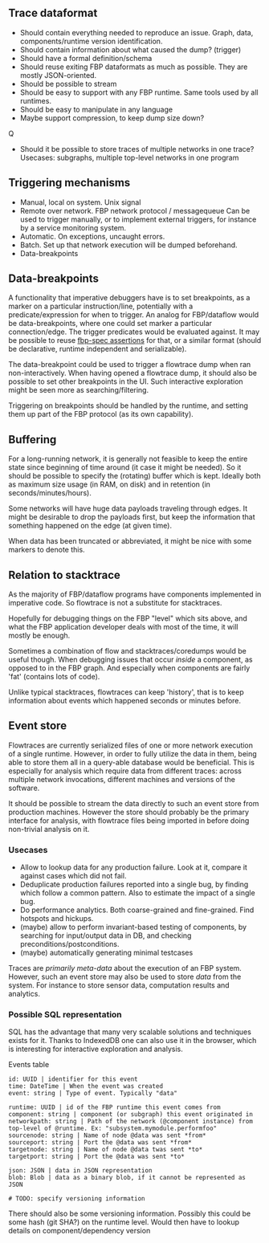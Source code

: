 
## Trace dataformat

* Should contain everything needed to reproduce an issue.
Graph, data, components/runtime version identification.
* Should contain information about what caused the dump? (trigger)
* Should have a formal definition/schema
* Should reuse exiting FBP dataformats as much as possible. They are mostly JSON-oriented.
* Should be possible to stream
* Should be easy to support with any FBP runtime. Same tools used by all runtimes.
* Should be easy to manipulate in any language
* Maybe support compression, to keep dump size down?

Q

* Should it be possible to store traces of multiple networks in one trace?
Usecases: subgraphs, multiple top-level networks in one program

## Triggering mechanisms

* Manual, local on system. Unix signal
* Remote over network. FBP network protocol / messagequeue
Can be used to trigger manually, or to implement external triggers, for instance by a service monitoring system.
* Automatic. On exceptions, uncaught errors.
* Batch. Set up that network execution will be dumped beforehand.
* Data-breakpoints

## Data-breakpoints

A functionality that imperative debuggers have is to set breakpoints,
as a marker on a particular instruction/line, potentially with a predicate/expression
for when to trigger.
An analog for FBP/dataflow would be data-breakpoints, where one could set marker
a particular connection/edge. The trigger predicates would be evaluated against.
It may be possible to reuse [fbp-spec assertions](https://github.com/flowbased/fbp-spec) for that, 
or a similar format (should be declarative, runtime independent and serializable).

The data-breakpoint could be used to trigger a flowtrace dump when ran non-interactively.
When having opened a flowtrace dump, it should also be possible to set other breakpoints in the UI.
Such interactive exploration might be seen more as searching/filtering.

Triggering on breakpoints should be handled by the runtime, and setting them up
part of the FBP protocol (as its own capability).

## Buffering

For a long-running network, it is generally not feasible to keep the entire state
since beginning of time around (it case it might be needed).
So it should be possible to specify the (rotating) buffer which is kept.
Ideally both as maximum size usage (in RAM, on disk) and in retention (in seconds/minutes/hours).

Some networks will have huge data payloads traveling through edges.
It might be desirable to drop the payloads first, but keep the information
that something happened on the edge (at given time). 

When data has been truncated or abbreviated, it might be nice with some markers to denote this.

## Relation to stacktrace

As the majority of FBP/dataflow programs have components implemented in
imperative code. So flowtrace is not a substitute for stacktraces.

Hopefully for debugging things on the FBP "level" which sits above,
and what the FBP application developer deals with most of the time,
it will mostly be enough.

Sometimes a combination of flow and stacktraces/coredumps would be useful though.
When debugging issues that occur *inside* a component, as opposed to in the FBP graph.
And especially when components are fairly 'fat' (contains lots of code).

Unlike typical stacktraces, flowtraces can keep 'history', that is to
keep information about events which happened seconds or minutes before.

## Event store

Flowtraces are currently serialized files of one or more network execution of a single runtime.
However, in order to fully utilize the data in them, being able to store them all in a query-able
database would be beneficial.
This is especially for analysis which require data from different traces:
across multiple network invocations, different machines and versions of the software.

It should be possible to stream the data directly to such an event store from production machines.
However the store should probably be the primary interface for analysis, with flowtrace files
being imported in before doing non-trivial analysis on it.

### Usecases

* Allow to lookup data for any production failure. Look at it, compare it against cases which did not fail.
* Deduplicate production failures reported into a single bug, by finding which follow a common pattern.
Also to estimate the impact of a single bug.
* Do performance analytics. Both coarse-grained and fine-grained. Find hotspots and hickups.
* (maybe) allow to perform invariant-based testing of components, by searching
for input/output data in DB, and checking preconditions/postconditions.
* (maybe) automatically generating minimal testcases

Traces are *primarily meta-data* about the execution of an FBP system.
However, such an event store may also be used to store *data* from the system.
For instance to store sensor data, computation results and analytics.

### Possible SQL representation

SQL has the advantage that many very scalable solutions and techniques exists for it.
Thanks to IndexedDB one can also use it in the browser, which is interesting for interactive exploration and analysis.

Events table

    id: UUID | identifier for this event
    time: DateTime | When the event was created
    event: string | Type of event. Typically "data"

    runtime: UUID | id of the FBP runtime this event comes from
    component: string | component (or subgraph) this event originated in
    networkpath: string | Path of the network (@component instance) from top-level of @runtime. Ex: "subsystem.mymodule.performfoo"
    sourcenode: string | Name of node @data was sent *from*
    sourceport: string | Port the @data was sent *from*
    targetnode: string | Name of node @data twas sent *to*
    targetport: string | Port the @data was sent *to*

    json: JSON | data in JSON representation
    blob: Blob | data as a binary blob, if it cannot be represented as JSON

    # TODO: specify versioning information

There should also be some versioning information.
Possibly this could be some hash (git SHA?) on the runtime level.
Would then have to lookup details on component/dependency version


